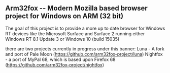 Arm32fox -- Modern Mozilla based browser project for Windows on ARM (32 bit)
--------------------------------------------------------------------------------------------------------
The goal of this project is to provide a more up to date browser for Windows RT devices like the Microsoft Surface and
Surface 2 running either Windows RT 8.1 Update 3 or Windows 10 (build 15035) 

there are two projects currently in progress under this banner:
Luna - A fork and port of Pale Moon (https://github.com/arm32fox-project/luna)
Nightfox - a port of MyPal 68, which is based upon Firefox 68 (https://github.com/arm32fox-project/nightfox)

